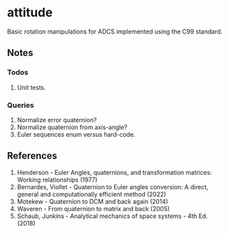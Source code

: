 # attitude

Basic rotation manipulations for ADCS implemented using the C99 standard.

## Notes

### Todos

1. Unit tests.

### Queries

1. Normalize error quaternion?
2. Normalize quaternion from axis-angle?
3. Euler sequences enum versus hard-code.

## References

1. Henderson - Euler Angles, quaternions, and transformation matrices: Working relationships (1977)
2. Bernardes, Viollet - Quaternion to Euler angles conversion: A direct, general and computationally efficient method (2022)
3. Motekew - Quaternion to DCM and back again (2014)
4. Waveren - From quaternion to matrix and back (2005)
5. Schaub, Junkins - Analytical mechanics of space systems - 4th Ed. (2018)

